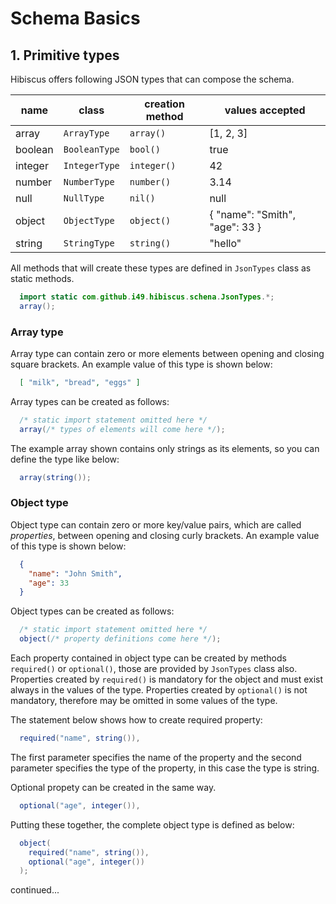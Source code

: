# Schema Basics

## 1. Primitive types

Hibiscus offers following JSON types that can compose the schema.

name      | class         | creation method | values accepted
----------|---------------|-----------------|----------------------------------------
array     | `ArrayType`   | `array()`       | [1, 2, 3]
boolean   | `BooleanType` | `bool()`        | true
integer   | `IntegerType` | `integer()`     | 42
number    | `NumberType`  | `number()`      | 3.14
null      | `NullType`    | `nil()`         | null
object    | `ObjectType`  | `object()`      | { "name": "Smith", "age": 33 }
string    | `StringType`  | `string()`      | "hello"

All methods that will create these types are defined in `JsonTypes` class as static methods.

```java
  import static com.github.i49.hibiscus.schena.JsonTypes.*;
  array();
```

### Array type

Array type can contain zero or more elements between opening and closing square brackets. An example value of this type is shown below:

```json
  [ "milk", "bread", "eggs" ]
```

Array types can be created as follows:
```java
  /* static import statement omitted here */
  array(/* types of elements will come here */);
```

The example array shown contains only strings as its elements, so you can define the type like below:
```java
  array(string());
```

### Object type

Object type can contain zero or more key/value pairs, which are called *properties*, between opening and closing curly brackets. An example value of this type is shown below:

```json
  {
    "name": "John Smith",
    "age": 33
  }
```
Object types can be created as follows:
```java
  /* static import statement omitted here */
  object(/* property definitions come here */);
```

Each property contained in object type can be created by methods `required()` or `optional()`, those are provided by `JsonTypes` class also. Properties created by `required()` is mandatory for the object and must exist always in the values of the type. Properties created by `optional()` is not mandatory, therefore may be omitted in some values of the type.

The statement below shows how to create required property:
```java
  required("name", string()),
```
The first parameter specifies the name of the property and the second parameter specifies the type of the property, in this case the type is string.  

Optional propety can be created in the same way.
```java
  optional("age", integer()),
```

Putting these together, the complete object type is defined as below:
```java
  object(
    required("name", string()),
    optional("age", integer())
  );
```

continued...
